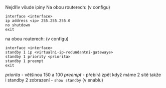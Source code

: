 Nejdřiv všude ipiny
Na obou routerech: (v configu)
```
interface <interface>
ip address <ip> 255.255.255.0
no shutdown
exit
```
na obou routerech: (v configu)
```
interface <interface>
standby 1 ip <virtualni-ip-redundantni-gatewaye>
standby 1 priority <priorita>
standby 1 preempt
exit
```
*priorita* - většinou 150 a 100
*preempt* - přebírá zpět
když máme 2 sítě takže i standby 2
zobrazení - `show standby` (v enablu)
